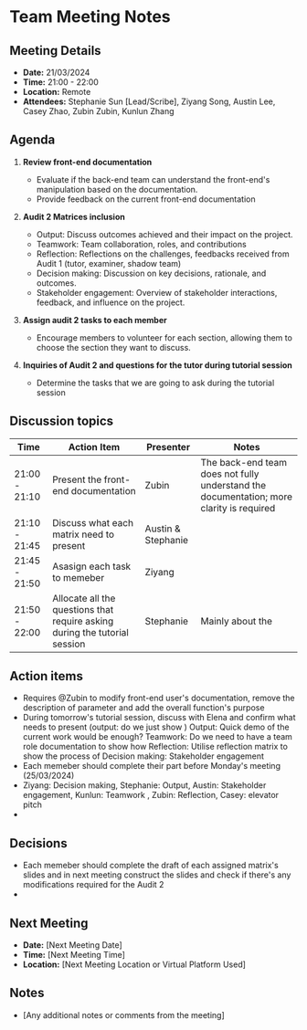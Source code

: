 # Team Meeting Notes

## Meeting Details
- **Date:** 21/03/2024
- **Time:** 21:00 - 22:00
- **Location:** Remote
- **Attendees:** Stephanie Sun [Lead/Scribe], Ziyang Song, Austin Lee, Casey Zhao, Zubin Zubin, Kunlun Zhang 

## Agenda
1. **Review front-end documentation** 
   - Evaluate if the back-end team can understand the front-end's manipulation based on the documentation.
   - Provide feedback on the current front-end documentation 

2. **Audit 2 Matrices inclusion** 
   - Output: Discuss outcomes achieved and their impact on the project.
   - Teamwork: Team collaboration, roles, and contributions
   - Reflection: Reflections on the challenges, feedbacks received from Audit 1 (tutor, examiner, shadow team)
   - Decision making: Discussion on key decisions, rationale, and outcomes.
   - Stakeholder engagement: Overview of stakeholder interactions, feedback, and influence on the project.
   
3. **Assign audit 2 tasks to each member** 
   - Encourage members to volunteer for each section, allowing them to choose the section they want to discuss.

   
4. **Inquiries of Audit 2 and questions for the tutor during tutorial session**
   - Determine the tasks that we are going to ask during the tutorial session 
   



## Discussion topics

| Time                | Action Item                                             | Presenter        | Notes      |
|---------------------|---------------------------------------------------------|------------------|------------|
| 21:00 - 21:10             | Present the front-end documentation                       | Zubin  | The back-end team does not fully understand the documentation; more clarity is required  |
| 21:10 - 21:45             | Discuss what each matrix need to present                  | Austin  & Stephanie  |  |
| 21:45 - 21:50           |  Asasign each task to memeber                                  | Ziyang   |   |
| 21:50 - 22:00           | Allocate all the questions that require asking during the tutorial session	                                                   | Stephanie      | Mainly about the        |


## Action items 
- Requires @Zubin to modify front-end user's documentation, remove the description of parameter and add the overall function's purpose 
- During tomorrow's tutorial session, discuss with Elena and confirm what needs to present (output: do we just show )
    Output: Quick demo of the current work would be enough? 
    Teamwork: Do we need to have a team role documentation to show how 
    Reflection: Utilise reflection matrix to show the process of 
    Decision making:
    Stakeholder engagement 
- Each memeber should complete their part before Monday's meeting (25/03/2024) 
- Ziyang: Decision making, Stephanie: Output, Austin: Stakeholder engagement, Kunlun: Teamwork , Zubin: Reflection, Casey: elevator pitch 
- 
## Decisions 

- Each memeber should complete the draft of each assigned matrix's slides and in next meeting construct the slides and check if there's any modifications required for the Audit 2 
- 
## Next Meeting
- **Date:** [Next Meeting Date]
- **Time:** [Next Meeting Time]
- **Location:** [Next Meeting Location or Virtual Platform Used]

## Notes
- [Any additional notes or comments from the meeting]

